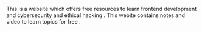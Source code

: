 This is a website which offers free resources to learn frontend development and cybersecurity and ethical hacking . This webite contains notes and video to learn topics for free .

